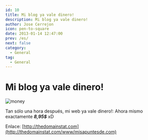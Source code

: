 ```yaml
---
id: 10
title: Mi blog ya vale dinero!
description: Mi blog ya vale dinero!
author: Jose Cerrejon
icon: pen-to-square
date: 2013-01-14 12:47:00
prev: /es/
next: false
category:
  - General
tag:
  - General
---
```


# Mi blog ya vale dinero!

![money](/images/money.jpg)

Tan sólo una hora después, mi web ya vale dinero!: Ahora mismo exactamente ***8,95$*** xD

Enlace: [http://thedomainstat.com](http://thedomainstat.com/www/misapuntesde.com)